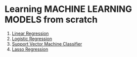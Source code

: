 # Learning **MACHINE LEARNING MODELS** from scratch
1. [Linear Regression](https://youtube.com/playlist?list=PLfFghEzKVmjsxY5ciwh27IyxuFymb798X&feature=shared)
2. [Logistic Regression](https://youtube.com/playlist?list=PLfFghEzKVmjsF8ixJ-xKVuQayPWRH4Sp6&feature=shared)
3. [Support Vector Machine Classifier](https://youtube.com/playlist?list=PLfFghEzKVmjvzS4DILijsdQk27Ew7xIPu&feature=shared)
4. [Lasso Regression](https://youtube.com/playlist?list=PLfFghEzKVmjtUrEPW-Qkk89vwAo0_hiOO&feature=shared)